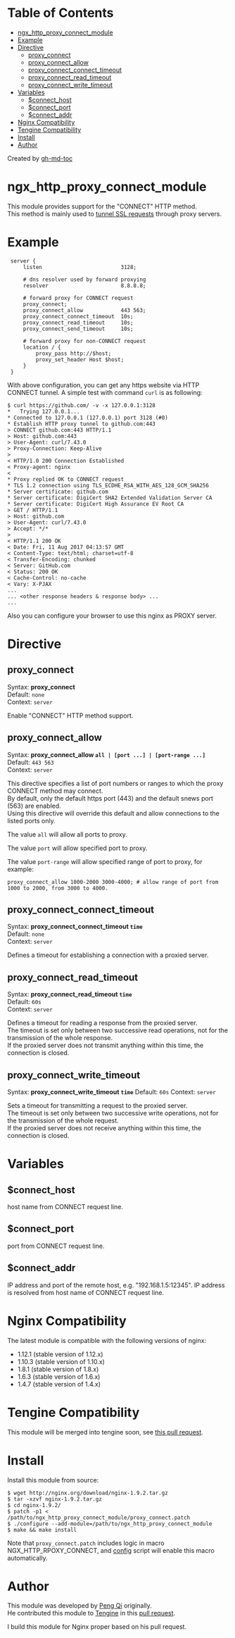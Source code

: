 Table of Contents
=================

   * [ngx_http_proxy_connect_module](#ngx_http_proxy_connect_module)
   * [Example](#example)
   * [Directive](#directive)
      * [proxy_connect](#proxy_connect)
      * [proxy_connect_allow](#proxy_connect_allow)
      * [proxy_connect_connect_timeout](#proxy_connect_connect_timeout)
      * [proxy_connect_read_timeout](#proxy_connect_read_timeout)
      * [proxy_connect_write_timeout](#proxy_connect_write_timeout)
   * [Variables](#variables)
      * [$connect_host](#connect_host)
      * [$connect_port](#connect_port)
      * [$connect_addr](#connect_addr)
   * [Nginx Compatibility](#nginx-compatibility)
   * [Tengine Compatibility](#tengine-compatibility)
   * [Install](#install)
   * [Author](#author)

Created by [gh-md-toc](https://github.com/ekalinin/github-markdown-toc)

ngx_http_proxy_connect_module
=============================

This module provides support for the "CONNECT" HTTP method.  
This method is mainly used to [tunnel SSL requests](https://en.wikipedia.org/wiki/HTTP_tunnel#HTTP_CONNECT_tunneling) through proxy servers.

Example
=======

```
 server {
     listen                         3128;

     # dns resolver used by forward proxying
     resolver                       8.8.8.8;

     # forward proxy for CONNECT request
     proxy_connect;
     proxy_connect_allow            443 563;
     proxy_connect_connect_timeout  10s;
     proxy_connect_read_timeout     10s;
     proxy_connect_send_timeout     10s;

     # forward proxy for non-CONNECT request
     location / {
         proxy_pass http://$host;
         proxy_set_header Host $host;
     }
 }
```

With above configuration, you can get any https website via HTTP CONNECT tunnel.
A simple test with command `curl` is as following:

```
$ curl https://github.com/ -v -x 127.0.0.1:3128
*   Trying 127.0.0.1...
* Connected to 127.0.0.1 (127.0.0.1) port 3128 (#0)
* Establish HTTP proxy tunnel to github.com:443
> CONNECT github.com:443 HTTP/1.1
> Host: github.com:443
> User-Agent: curl/7.43.0
> Proxy-Connection: Keep-Alive
>
< HTTP/1.0 200 Connection Established
< Proxy-agent: nginx
<
* Proxy replied OK to CONNECT request
* TLS 1.2 connection using TLS_ECDHE_RSA_WITH_AES_128_GCM_SHA256
* Server certificate: github.com
* Server certificate: DigiCert SHA2 Extended Validation Server CA
* Server certificate: DigiCert High Assurance EV Root CA
> GET / HTTP/1.1
> Host: github.com
> User-Agent: curl/7.43.0
> Accept: */*
>
< HTTP/1.1 200 OK
< Date: Fri, 11 Aug 2017 04:13:57 GMT
< Content-Type: text/html; charset=utf-8
< Transfer-Encoding: chunked
< Server: GitHub.com
< Status: 200 OK
< Cache-Control: no-cache
< Vary: X-PJAX
...
... <other response headers & response body> ...
...
```

Also you can configure your browser to use this nginx as PROXY server.

Directive
=========

proxy_connect
-------------

Syntax: **proxy_connect**  
Default: `none`  
Context: `server`  

Enable "CONNECT" HTTP method support.

proxy_connect_allow
-------------------

Syntax: **proxy_connect_allow `all | [port ...] | [port-range ...]`**  
Default: `443 563`  
Context: `server`  

This directive specifies a list of port numbers or ranges to which the proxy CONNECT method may connect.  
By default, only the default https port (443) and the default snews port (563) are enabled.  
Using this directive will override this default and allow connections to the listed ports only.

The value `all` will allow all ports to proxy.

The value `port` will allow specified port to proxy.

The value `port-range` will allow specified range of port to proxy, for example:

```
proxy_connect_allow 1000-2000 3000-4000; # allow range of port from 1000 to 2000, from 3000 to 4000.
```

proxy_connect_connect_timeout
-----------------------------

Syntax: **proxy_connect_connect_timeout `time`**  
Default: `none`  
Context: `server`  

Defines a timeout for establishing a connection with a proxied server.


proxy_connect_read_timeout
--------------------------

Syntax: **proxy_connect_read_timeout `time`**  
Default: `60s`  
Context: `server`  

Defines a timeout for reading a response from the proxied server.  
The timeout is set only between two successive read operations, not for the transmission of the whole response.  
If the proxied server does not transmit anything within this time, the connection is closed.

proxy_connect_write_timeout
---------------------------

Syntax: **proxy_connect_write_timeout `time`**
Default: `60s`
Context: `server`

Sets a timeout for transmitting a request to the proxied server.  
The timeout is set only between two successive write operations, not for the transmission of the whole request.  
If the proxied server does not receive anything within this time, the connection is closed.

Variables
=========

$connect_host
-------------

host name from CONNECT request line.

$connect_port
-------------

port from CONNECT request line.

$connect_addr
-------------

IP address and port of the remote host, e.g. "192.168.1.5:12345".
IP address is resolved from host name of CONNECT request line.


Nginx Compatibility
===================

The latest module is compatible with the following versions of nginx:

* 1.12.1 (stable version of 1.12.x)
* 1.10.3 (stable version of 1.10.x)
* 1.8.1 (stable version of 1.8.x)
* 1.6.3 (stable version of 1.6.x)
* 1.4.7 (stable version of 1.4.x)

Tengine Compatibility
=====================

This module will be merged into tengine soon, see [this pull request](https://github.com/alibaba/tengine/pull/335/).

Install
=======

Install this module from source:

```
$ wget http://nginx.org/download/nginx-1.9.2.tar.gz
$ tar -xzvf nginx-1.9.2.tar.gz
$ cd nginx-1.9.2/
$ patch -p1 < /path/to/ngx_http_proxy_connect_module/proxy_connect.patch
$ ./configure --add-module=/path/to/ngx_http_proxy_connect_module
$ make && make install
```

Note that `proxy_connect.patch` includes logic in macro NGX_HTTP_RPOXY_CONNECT, and [config](https://github.com/chobits/ngx_http_proxy_connect_module/blob/master/config#L5) script will enable this macro automatically.

Author
======
This module was developed by [Peng Qi](https://github.com/jinglong) originally.  
He contributed this module to [Tengine](https://github.com/tengine) in this [pull request](https://github.com/alibaba/tengine/pull/335/).  

I build this module for Nginx proper based on his pull request.
